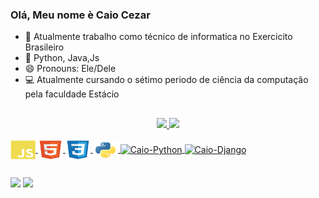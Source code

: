 ### Olá, Meu nome è Caio Cezar

- 🔭 Atualmente trabalho como técnico de informatica no Exercicito Brasileiro
- 🌱 Python, Java,Js
- 😄 Pronouns: Ele/Dele
- :computer: Atualmente cursando o sétimo periodo de ciência da computação pela faculdade Estácio
##
<div align="center">
  <a href="https://github.com/caiocezarcosta">
  <img height="180em" src="https://github-readme-stats.vercel.app/api?username=caiocezarcosta&show_icons=true&theme=dracula&include_all_commits=true&count_private=true"/>
  <img height="180em" src="https://github-readme-stats.vercel.app/api/top-langs/?username=caiocezarcosta&layout=compact&langs_count=7&theme=dracula"/>
</div>
  

  
<div style="display: inline_block"><br>
  <img align="center" alt="Caio-Js" height="30" width="40" src="https://raw.githubusercontent.com/devicons/devicon/master/icons/javascript/javascript-plain.svg">
  <img align="center" alt="Caio-HTML" height="30" width="40" src="https://raw.githubusercontent.com/devicons/devicon/master/icons/html5/html5-original.svg">
  <img align="center" alt="Caio-CSS" height="30" width="40" src="https://raw.githubusercontent.com/devicons/devicon/master/icons/css3/css3-original.svg">
  <img align="center" alt="Caio-Python" height="30" width="40" src="https://raw.githubusercontent.com/devicons/devicon/master/icons/python/python-original.svg">
    <img align="center" alt="Caio-Python" height="30" width="40" src="https://cdn.jsdelivr.net/gh/devicons/devicon/icons/flask/flask-original.svg">

  <img align="center" alt="Caio-Django" height= "30" width= "40" src="https://cdn.jsdelivr.net/gh/devicons/devicon/icons/java/java-original.svg" />
</div>
  
  ##
  
 <div>
    <a href = "mailto:caiocezarrcosta@gmail.com"><img src="https://img.shields.io/badge/-Gmail-%23333?style=for-the-badge&logo=gmail&logoColor=white" target="_blank"></a>
  <a href="https://www.linkedin.com/in/caio-cezar-685906220/" target="_blank"><img src="https://img.shields.io/badge/-LinkedIn-%230077B5?style=for-the-badge&logo=linkedin&logoColor=white" target="_blank"></a> 
  </div>
